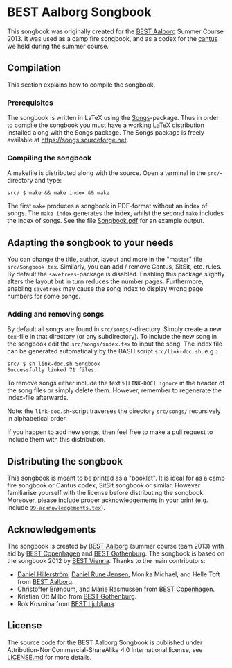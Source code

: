 # BEST Aalborg Songbook
This songbook was originally created for the [BEST Aalborg](http://best.aau.dk) Summer Course 2013. It was used as a camp fire songbook, and as a codex for the [cantus](https://en.wikipedia.org/wiki/Cantus) we held during the summer course.

## Compilation
This section explains how to compile the songbook.

### Prerequisites
The songbook is written in LaTeX using the [Songs](https://songs.sourceforge.net)-package. Thus in order to compile the songbook you must have a working LaTeX distribution installed along with the Songs package. The Songs package is freely available at https://songs.sourceforge.net.

### Compiling the songbook
A makefile is distributed along with the source. Open a terminal in the ``src/``-directory and type:
```
src/ $ make && make index && make
```
The first ``make`` produces a songbook in PDF-format without an index of songs. The ``make index`` generates the index, whilst the second ``make`` includes the index of songs.
See the file [Songbook.pdf](src/Songbook.pdf) for an example output.

## Adapting the songbook to your needs
You can change the title, author, layout and more in the "master" file ``src/Songbook.tex``.
Similarly, you can add / remove Cantus, SitSit, etc. rules.
By default the ``savetrees``-package is disabled. Enabling this package slightly alters the layout but in turn reduces the number pages. Furthermore, enabling ``savetrees`` may cause the song index to display wrong page numbers for some songs.

### Adding and removing songs
By default all songs are found in ``src/songs/``-directory. Simply create a new ``tex``-file in that directory (or any subdirectory). To include the new song in the songbook edit the 
``src/songs/index.tex`` to input the song. The index file can be generated automatically by the BASH script ``src/link-doc.sh``, e.g.:
```
src/ $ sh link-doc.sh Songbook
Successfully linked 71 files.
```
To remove songs either include the text ``%[LINK-DOC] ignore`` in the header of the song files or simply delete them. However, remember to regenerate the index-file afterwards.

Note: the ``link-doc.sh``-script traverses the directory ``src/songs/`` recursively in alphabetical order.

If you happen to add new songs, then feel free to make a pull request to include them with this distribution.

## Distributing the songbook
This songbook is meant to be printed as a "booklet". It is ideal for as a camp fire songbook or Cantus codex, SitSit songbook or similar. However familiarise yourself with the license before distributing 
the songbook. Moreover, please include proper acknowledgements in your print (e.g. include [``99-acknowledgements.tex``](src/songs/99-acknowledgements.tex)).

## Acknowledgements
The songbook is created by [BEST Aalborg](http://best.aau.dk) (summer course team 2013) with aid by [BEST Copenhagen](http://best.dtu.dk) and [BEST Gothenburg](http://http://best.chs.chalmers.se/). 
The songbook is based on the songbook 2012 by [BEST Vienna](http://www.bestvienna.at).
Thanks to the main contributors:
  * [Daniel Hillerström](https://github.com/Danielrj), [Daniel Rune Jensen](https://github.com/Danielrj), Monika Michael, and Helle Toft from [BEST Aalborg](http://best.aau.dk).
  * Christoffer Brøndum, and Marie Rasmussen from [BEST Copenhagen](http://best.dtu.dk).
  * Kristian Ott Milbo from [BEST Gothenburg](http://http://best.chs.chalmers.se/).
  * Rok Kosmina from [BEST Ljubljana](http://www.bestljubljana.si/en/).

## License
The source code for the BEST Aalborg Songbook is published under Attribution-NonCommercial-ShareAlike 4.0 International license, see [LICENSE.md](LICENSE.md) for more details.
